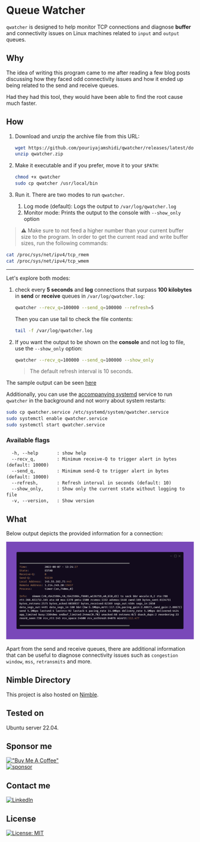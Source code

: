 # Queue Watcher

`qwatcher` is designed to help monitor TCP connections and diagnose **buffer** and connectivity issues on Linux machines related to `input` and `output` queues.

## Why

The idea of writing this program came to me after reading a few blog posts discussing how they faced odd connectivity issues and how it ended up being related to the send and receive queues.

Had they had this tool, they would have been able to find the root cause much faster.

## How

1. Download and unzip the archive file from this URL:

   ```bash
   wget https://github.com/pouriyajamshidi/qwatcher/releases/latest/download/qwatcher.zip
   unzip qwatcher.zip
   ```

2. Make it executable and if you prefer, move it to your `$PATH`:

   ```bash
   chmod +x qwatcher
   sudo cp qwatcher /usr/local/bin
   ```

3. Run it. There are two modes to run `qwatcher`.

   1. Log mode (default): Logs the output to `/var/log/qwatcher.log`
   2. Monitor mode: Prints the output to the console with `--show_only` option

> :warning: Make sure to not feed a higher number than your current buffer size to the program.
> In order to get the current read and write buffer sizes, run the following commands:

```bash
cat /proc/sys/net/ipv4/tcp_rmem
cat /proc/sys/net/ipv4/tcp_wmem
```

---

Let's explore both modes:

1. check every **5 seconds** and **log** connections that surpass **100 kilobytes** in **send** or **receive** queues in `/var/log/qwatcher.log`:

   ```bash
   qwatcher --recv_q=100000 --send_q=100000 --refresh=5
   ```

   Then you can use tail to check the file contents:

   ```bash
   tail -f /var/log/qwatcher.log
   ```

2. If you want the output to be shown on the **console** and not log to file, use the `--show_only` option:

   ```bash
   qwatcher --recv_q=100000 --send_q=100000 --show_only
   ```

   > The default refresh interval is 10 seconds.

The sample output can be seen [here](#what)

Additionally, you can use the [accompanying systemd](qwatcher.service) service to run `qwatcher` in the background and not worry about system restarts:

```bash
sudo cp qwatcher.service /etc/systemd/system/qwatcher.service
sudo systemctl enable qwatcher.service
sudo systemctl start qwatcher.service
```

### Available flags

```console
  -h, --help       : show help
  --recv_q,        : Minimum receive-Q to trigger alert in bytes (default: 10000)
  --send_q,        : Minimum send-Q to trigger alert in bytes (default: 10000)
  --refresh,       : Refresh interval in seconds (default: 10)
  --show_only,     : Show only the current state without logging to file
  -v, --version,   : Show version
```

## What

Below output depicts the provided information for a connection:

![output](https://github.com/pouriyajamshidi/qwatcher/raw/master/images/qwatcher.png)

Apart from the send and receive queues, there are additional information that can be useful to diagnose connectivity issues such as `congestion window`, `mss`, `retransmits` and more.

## Nimble Directory

This project is also hosted on [Nimble](https://nimble.directory/pkg/qwatcher).

## Tested on

Ubuntu server 22.04.

## Sponsor me

[!["Buy Me A Coffee"](https://www.buymeacoffee.com/assets/img/custom_images/orange_img.png)](https://www.buymeacoffee.com/pouriyajamshidi)  
[![sponsor](https://img.shields.io/static/v1?label=Sponsor&message=%E2%9D%A4&logo=GitHub&color=%23fe8e86)](https://github.com/sponsors/pouriyajamshidi)

## Contact me

[![LinkedIn](https://img.shields.io/badge/LinkedIn-0077B5?style=for-the-badge&logo=linkedin&logoColor=white)](https://www.linkedin.com/in/pouriya-jamshidi/)

## License

[![License: MIT](https://img.shields.io/badge/License-MIT-yellow.svg)](https://opensource.org/licenses/MIT)
